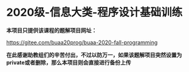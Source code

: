 # 2020级-信息大类-程序设计基础训练

**本项目只提供该课程的题解项目网址：**

https://gitee.com/buaa20prog/buaa-2020-fall-programming

**在此感谢助教组们的辛苦付出，不过以防万一，如果该题解项目突然设置为private或者删除，那么本项目则会直接进行备份上传**